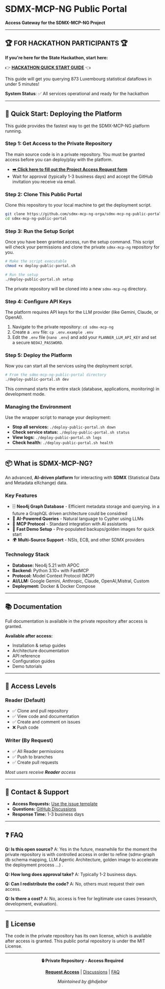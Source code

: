 # SDMX-MCP-NG Public Portal

**Access Gateway for the SDMX-MCP-NG Project**

---

## 🏆 **FOR HACKATHON PARTICIPANTS** 🏆

**If you're here for the State Hackathon, start here:**

👉 **[HACKATHON QUICK START GUIDE](HACKATHON_QUICKSTART.md)** 👈

This guide will get you querying 873 Luxembourg statistical dataflows in under 5 minutes!

**System Status**: ✅ All services operational and ready for the hackathon

---

## 🚀 Quick Start: Deploying the Platform

This guide provides the fastest way to get the SDMX-MCP-NG platform running.

### Step 1: Get Access to the Private Repository

The main source code is in a private repository. You must be granted access before you can deploy/play with the platform.

- **[➡️ Click here to fill out the Project Access Request form](https://github.com/sdmx-mcp-ng-orga/sdmx-mcp-ng-public-portal/issues/new?template=access-request.md)**
- Wait for approval (typically 1-3 business days) and accept the GitHub invitation you receive via email.

### Step 2: Clone This Public Portal

Clone this repository to your local machine to get the deployment script.

```bash
git clone https://github.com/sdmx-mcp-ng-orga/sdmx-mcp-ng-public-portal.git
cd sdmx-mcp-ng-public-portal
```

### Step 3: Run the Setup Script

Once you have been granted access, run the setup command. This script will check your permissions and clone the private `sdmx-mcp-ng` repository for you.

```bash
# Make the script executable
chmod +x deploy-public-portal.sh

# Run the setup
./deploy-public-portal.sh setup
```
The private repository will be cloned into a new `sdmx-mcp-ng` directory.

### Step 4: Configure API Keys

The platform requires API keys for the LLM provider (like Gemini, Claude, or OpenAI).

1.  Navigate to the private repository: `cd sdmx-mcp-ng`
2.  Create a `.env` file: `cp .env.example .env`
3.  Edit the `.env` file (`nano .env`) and add your `PLANNER_LLM_API_KEY` and set a secure `NEO4J_PASSWORD`.

### Step 5: Deploy the Platform

Now you can start all the services using the deployment script.

```bash
# From the sdmx-mcp-ng-public-portal directory
./deploy-public-portal.sh dev
```
This command starts the entire stack (database, applications, monitoring) in development mode.

### Managing the Environment

Use the wrapper script to manage your deployment:

-   **Stop all services:** `./deploy-public-portal.sh down`
-   **Check service status:** `./deploy-public-portal.sh status`
-   **View logs:** `./deploy-public-portal.sh logs`
-   **Check health:** `./deploy-public-portal.sh health`

---

## 📦 What is SDMX-MCP-NG?

An advanced, **AI-driven platform** for interacting with **SDMX** (Statistical Data and Metadata eXchange) data.

### Key Features

- 🗄️ **Neo4j Graph Database** - Efficient metadata storage and querying. in a future a GraphQL driven architecture could be considred
- 🤖 **AI-Powered Queries** - Natural language to Cypher using LLMs
- 🔌 **MCP Protocol** - Standard integration with AI assistants
- 🚀 **Fast Demo Setup** - Pre-populated backups/golden images for quick start
- 🌍 **Multi-Source Support** - NSIs, ECB, and other SDMX providers

### Technology Stack

- **Database:** Neo4j 5.21 with APOC
- **Backend:** Python 3.10+ with FastMCP
- **Protocol:** Model Context Protocol (MCP)
- **AI/LLM:** Google Gemini, Anthropic, Claude, OpenAI,Mistral,  Custom
- **Deployment:** Docker & Docker Compose

---

## 📚 Documentation

Full documentation is available in the private repository after access is granted.

**Available after access:**
- Installation & setup guides
- Architecture documentation
- API reference
- Configuration guides
- Demo tutorials

---

## 🤝 Access Levels

### Reader (Default)
- ✅ Clone and pull repository
- ✅ View code and documentation
- ✅ Create and comment on issues
- ❌ Push code

### Writer (By Request)
- ✅ All Reader permissions
- ✅ Push to branches
- ✅ Create pull requests

*Most users receive **Reader** access*

---

## 💬 Contact & Support

- **Access Requests:** [Use the issue template](https://github.com/sdmx-mcp-ng-orga/sdmx-mcp-ng-public-portal/issues/new?template=access-request.md)
- **Questions:** [GitHub Discussions](https://github.com/sdmx-mcp-ng-orga/sdmx-mcp-ng-public-portal/discussions)
- **Response Time:** 1-3 business days

---

## ❓ FAQ

**Q: Is this open source?**
A: Yes in the future,  meanwhile for the moment the private repository is with controlled access  in order to refine (sdmx-graph db schema mapping, LLM Agentic Architecture, golden image to accelerate the deployment process ...) .

**Q: How long does approval take?**
A: Typically 1-2 business days.

**Q: Can I redistribute the code?**
A: No, others must request their own access.

**Q: Is there a cost?**
A: No, access is free for legitimate use cases (research, development, evaluation).

---

## 📜 License

The code in the private repository has its own license, which is available after access is granted. This public portal repository is under the MIT License.

---

<div align="center">

**🔒 Private Repository - Access Required**

[**Request Access**](https://github.com/sdmx-mcp-ng-orga/sdmx-mcp-ng-public-portal/issues/new?template=access-request.md) | [Discussions](https://github.com/sdmx-mcp-ng-orga/sdmx-mcp-ng-public-portal/discussions) | [FAQ](#-faq)

*Maintained by @hdjebar*

</div>